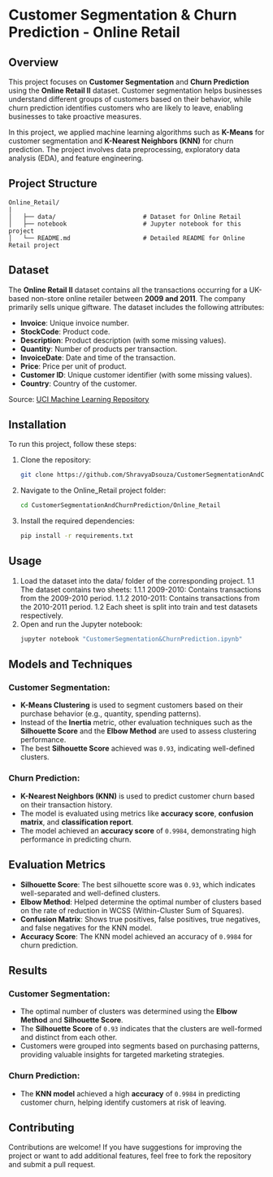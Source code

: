 # Customer Segmentation & Churn Prediction - Online Retail

## Overview
This project focuses on **Customer Segmentation** and **Churn Prediction** using the **Online Retail II** dataset. Customer segmentation helps businesses understand different groups of customers based on their behavior, while churn prediction identifies customers who are likely to leave, enabling businesses to take proactive measures.

In this project, we applied machine learning algorithms such as **K-Means** for customer segmentation and **K-Nearest Neighbors (KNN)** for churn prediction. The project involves data preprocessing, exploratory data analysis (EDA), and feature engineering.

## Project Structure
```
Online_Retail/
|                  
│   ├── data/                        # Dataset for Online Retail
│   ├── notebook                     # Jupyter notebook for this project
│   └── README.md                    # Detailed README for Online Retail project
```

## Dataset
The **Online Retail II** dataset contains all the transactions occurring for a UK-based non-store online retailer between **2009 and 2011**. The company primarily sells unique giftware. The dataset includes the following attributes:

- **Invoice**: Unique invoice number.
- **StockCode**: Product code.
- **Description**: Product description (with some missing values).
- **Quantity**: Number of products per transaction.
- **InvoiceDate**: Date and time of the transaction.
- **Price**: Price per unit of product.
- **Customer ID**: Unique customer identifier (with some missing values).
- **Country**: Country of the customer.

Source: [UCI Machine Learning Repository](https://archive.ics.uci.edu/ml/datasets/Online+Retail+II)

## Installation
To run this project, follow these steps:

1. Clone the repository:
   ```bash
   git clone https://github.com/ShravyaDsouza/CustomerSegmentationAndChurnPrediction.git

2. Navigate to the Online_Retail project folder:
   
   ```bash
   cd CustomerSegmentationAndChurnPrediction/Online_Retail

3. Install the required dependencies:

   ```bash
   pip install -r requirements.txt

## Usage
1. Load the dataset into the data/ folder of the corresponding project.
   1.1 The dataset contains two sheets:
      1.1.1 2009-2010: Contains transactions from the 2009-2010 period.
      1.1.2 2010-2011: Contains transactions from the 2010-2011 period.
   1.2 Each sheet is split into train and test datasets respectively.
2. Open and run the Jupyter notebook:
   ```bash
   jupyter notebook "CustomerSegmentation&ChurnPrediction.ipynb"

## Models and Techniques

### Customer Segmentation:

- **K-Means Clustering** is used to segment customers based on their purchase behavior (e.g., quantity, spending patterns).
- Instead of the **Inertia** metric, other evaluation techniques such as the **Silhouette Score** and the **Elbow Method** are used to assess clustering performance.
- The best **Silhouette Score** achieved was `0.93`, indicating well-defined clusters.

### Churn Prediction:

- **K-Nearest Neighbors (KNN)** is used to predict customer churn based on their transaction history.
- The model is evaluated using metrics like **accuracy score**, **confusion matrix**, and **classification report**.
- The model achieved an **accuracy score** of `0.9984`, demonstrating high performance in predicting churn.

## Evaluation Metrics

- **Silhouette Score**: The best silhouette score was `0.93`, which indicates well-separated and well-defined clusters.
- **Elbow Method**: Helped determine the optimal number of clusters based on the rate of reduction in WCSS (Within-Cluster Sum of Squares).
- **Confusion Matrix**: Shows true positives, false positives, true negatives, and false negatives for the KNN model.
- **Accuracy Score**: The KNN model achieved an accuracy of `0.9984` for churn prediction.

## Results

### Customer Segmentation:

- The optimal number of clusters was determined using the **Elbow Method** and **Silhouette Score**.
- The **Silhouette Score** of `0.93` indicates that the clusters are well-formed and distinct from each other.
- Customers were grouped into segments based on purchasing patterns, providing valuable insights for targeted marketing strategies.

### Churn Prediction:

- The **KNN model** achieved a high **accuracy** of `0.9984` in predicting customer churn, helping identify customers at risk of leaving.

## Contributing

Contributions are welcome! If you have suggestions for improving the project or want to add additional features, feel free to fork the repository and submit a pull request.

